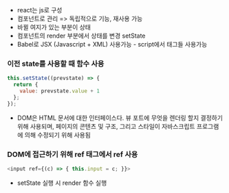 * react는 js로 구성
* 컴포넌트로 관리 => 독립적으로 기능, 재사용 가능
* 바뀔 여지가 있는 부분이 상태
* 컴포넌트의 render 부분에서 상태를 변경 setState
* Babel로 JSX (Javascript + XML) 사용가능 - script에서 태그들 사용가능
### 이전 state를 사용할 때 함수 사용
```javascript
this.setState((prevstate) => {
  return {
    value: prevstate.value + 1
  };
});
```
* DOM은 HTML 문서에 대한 인터페이스다. 뷰 포트에 무엇을 렌더링 할지 결정하기 위해 사용되며, 페이지의 콘텐츠 및 구조, 그리고 스타일이 자바스크립트 프로그램에 의해 수정되기 위해 사용됨
### DOM에 접근하기 위해 ref 태그에서 ref 사용
```javascript
<input ref={(c) => { this.input = c; }}>
```
* setState 실행 시 render 함수 실행
